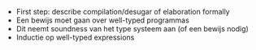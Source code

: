 - First step: describe compilation/desugar of elaboration formally
- Een bewijs moet gaan over well-typed programmas
- Dit neemt soundness van het type systeem aan (of een bewijs nodig)
- Inductie op well-typed expressions